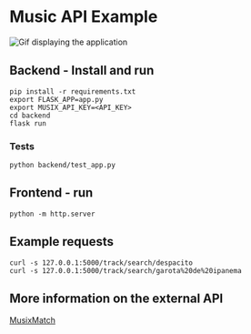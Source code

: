 # Music API Example

![Gif displaying the application](music-app.gif)

## Backend - Install and run

```
pip install -r requirements.txt
export FLASK_APP=app.py
export MUSIX_API_KEY=<API_KEY>
cd backend
flask run
```

### Tests

```
python backend/test_app.py
```

## Frontend - run

```
python -m http.server
```

## Example requests
```
curl -s 127.0.0.1:5000/track/search/despacito
curl -s 127.0.0.1:5000/track/search/garota%20de%20ipanema
```
## More information on the external API

[MusixMatch](https://playground.musixmatch.com/)
